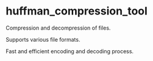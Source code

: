 # huffman_compression_tool
Compression and decompression of files.

Supports various file formats.

Fast and efficient encoding and decoding process.
